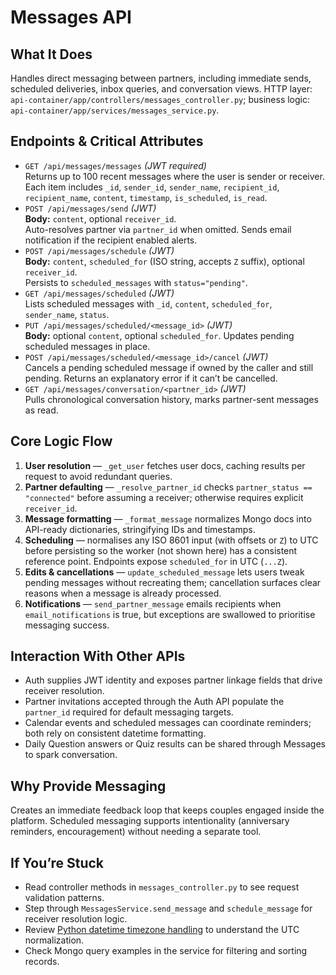 # Messages API

## What It Does
Handles direct messaging between partners, including immediate sends, scheduled deliveries, inbox queries, and conversation views. HTTP layer: `api-container/app/controllers/messages_controller.py`; business logic: `api-container/app/services/messages_service.py`.

## Endpoints & Critical Attributes
- `GET /api/messages/messages` *(JWT required)*  
  Returns up to 100 recent messages where the user is sender or receiver. Each item includes `_id`, `sender_id`, `sender_name`, `recipient_id`, `recipient_name`, `content`, `timestamp`, `is_scheduled`, `is_read`.
- `POST /api/messages/send` *(JWT)*  
  **Body:** `content`, optional `receiver_id`.  
  Auto-resolves partner via `partner_id` when omitted. Sends email notification if the recipient enabled alerts.
- `POST /api/messages/schedule` *(JWT)*  
  **Body:** `content`, `scheduled_for` (ISO string, accepts `Z` suffix), optional `receiver_id`.  
  Persists to `scheduled_messages` with `status="pending"`.
- `GET /api/messages/scheduled` *(JWT)*  
  Lists scheduled messages with `_id`, `content`, `scheduled_for`, `sender_name`, `status`.
- `PUT /api/messages/scheduled/<message_id>` *(JWT)*  
  **Body:** optional `content`, optional `scheduled_for`. Updates pending scheduled messages in place.
- `POST /api/messages/scheduled/<message_id>/cancel` *(JWT)*  
  Cancels a pending scheduled message if owned by the caller and still pending. Returns an explanatory error if it can’t be cancelled.
- `GET /api/messages/conversation/<partner_id>` *(JWT)*  
  Pulls chronological conversation history, marks partner-sent messages as read.

## Core Logic Flow
1. **User resolution** — `_get_user` fetches user docs, caching results per request to avoid redundant queries.
2. **Partner defaulting** — `_resolve_partner_id` checks `partner_status == "connected"` before assuming a receiver; otherwise requires explicit `receiver_id`.
3. **Message formatting** — `_format_message` normalizes Mongo docs into API-ready dictionaries, stringifying IDs and timestamps.
4. **Scheduling** — normalises any ISO 8601 input (with offsets or `Z`) to UTC before persisting so the worker (not shown here) has a consistent reference point. Endpoints expose `scheduled_for` in UTC (`...Z`).
5. **Edits & cancellations** — `update_scheduled_message` lets users tweak pending messages without recreating them; cancellation surfaces clear reasons when a message is already processed.
6. **Notifications** — `send_partner_message` emails recipients when `email_notifications` is true, but exceptions are swallowed to prioritise messaging success.

## Interaction With Other APIs
- Auth supplies JWT identity and exposes partner linkage fields that drive receiver resolution.
- Partner invitations accepted through the Auth API populate the `partner_id` required for default messaging targets.
- Calendar events and scheduled messages can coordinate reminders; both rely on consistent datetime formatting.
- Daily Question answers or Quiz results can be shared through Messages to spark conversation.

## Why Provide Messaging
Creates an immediate feedback loop that keeps couples engaged inside the platform. Scheduled messaging supports intentionality (anniversary reminders, encouragement) without needing a separate tool.

## If You’re Stuck
- Read controller methods in `messages_controller.py` to see request validation patterns.
- Step through `MessagesService.send_message` and `schedule_message` for receiver resolution logic.
- Review [Python datetime timezone handling](https://docs.python.org/3/library/datetime.html#aware-and-naive-objects) to understand the UTC normalization.
- Check Mongo query examples in the service for filtering and sorting records.
